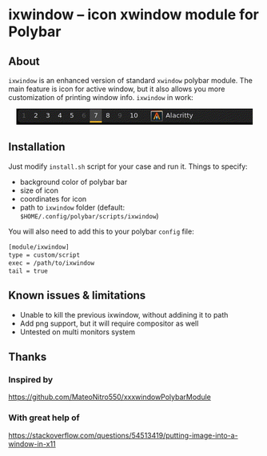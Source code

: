 # ixwindow – icon xwindow module for Polybar


## About

`ixwindow` is an enhanced version of standard `xwindow` polybar module. The main feature is icon for active window, but it also allows you more customization of printing window info. `ixwindow` in work:

<p align="center">
  <img src="example.gif" alt="animated" />
</p>

## Installation

Just modify `install.sh` script for your case and run it. Things to specify:
- background color of polybar bar
- size of icon
- coordinates for icon
- path to `ixwindow` folder (default: `$HOME/.config/polybar/scripts/ixwindow`)

You will also need to add this to your polybar `config` file:

```
[module/ixwindow]
type = custom/script
exec = /path/to/ixwindow
tail = true
```



## Known issues & limitations

- Unable to kill the previous ixwindow, without addining it to path
- Add png support, but it will require compositor as well
- Untested on multi monitors system

## Thanks

### Inspired by  

https://github.com/MateoNitro550/xxxwindowPolybarModule

### With great help of

https://stackoverflow.com/questions/54513419/putting-image-into-a-window-in-x11

